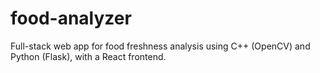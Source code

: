 # food-analyzer
Full-stack web app for food freshness analysis using C++ (OpenCV) and Python (Flask), with a React frontend.

